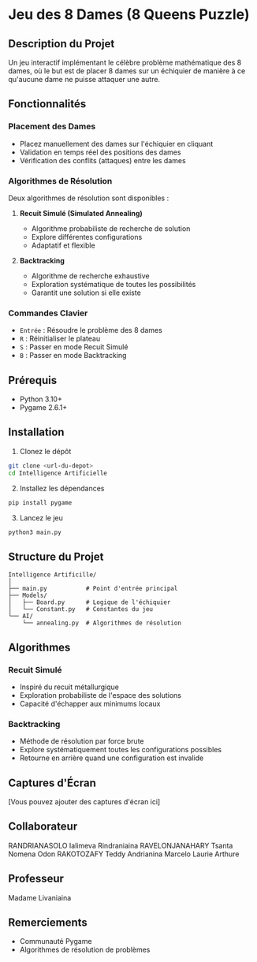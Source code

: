 # Jeu des 8 Dames (8 Queens Puzzle)

## Description du Projet
Un jeu interactif implémentant le célèbre problème mathématique des 8 dames, où le but est de placer 8 dames sur un échiquier de manière à ce qu'aucune dame ne puisse attaquer une autre.

## Fonctionnalités

### Placement des Dames
- Placez manuellement des dames sur l'échiquier en cliquant
- Validation en temps réel des positions des dames
- Vérification des conflits (attaques) entre les dames

### Algorithmes de Résolution
Deux algorithmes de résolution sont disponibles :
1. **Recuit Simulé (Simulated Annealing)**
   - Algorithme probabiliste de recherche de solution
   - Explore différentes configurations
   - Adaptatif et flexible

2. **Backtracking**
   - Algorithme de recherche exhaustive
   - Exploration systématique de toutes les possibilités
   - Garantit une solution si elle existe

### Commandes Clavier
- `Entrée` : Résoudre le problème des 8 dames
- `R` : Réinitialiser le plateau
- `S` : Passer en mode Recuit Simulé
- `B` : Passer en mode Backtracking

## Prérequis
- Python 3.10+
- Pygame 2.6.1+

## Installation

1. Clonez le dépôt
```bash
git clone <url-du-depot>
cd Intelligence Artificielle
```

2. Installez les dépendances
```bash
pip install pygame
```

3. Lancez le jeu
```bash
python3 main.py
```

## Structure du Projet
```
Intelligence Artificille/
│
├── main.py           # Point d'entrée principal
├── Models/
│   ├── Board.py      # Logique de l'échiquier
│   └── Constant.py   # Constantes du jeu
└── AI/
    └── annealing.py  # Algorithmes de résolution
```

## Algorithmes

### Recuit Simulé
- Inspiré du recuit métallurgique
- Exploration probabiliste de l'espace des solutions
- Capacité d'échapper aux minimums locaux

### Backtracking
- Méthode de résolution par force brute
- Explore systématiquement toutes les configurations possibles
- Retourne en arrière quand une configuration est invalide

## Captures d'Écran
[Vous pouvez ajouter des captures d'écran ici]

## Collaborateur
RANDRIANASOLO Ialimeva Rindraniaina
RAVELONJANAHARY Tsanta Nomena Odon
RAKOTOZAFY Teddy Andrianina
Marcelo
Laurie Arthure

## Professeur
Madame Livaniaina

## Remerciements
- Communauté Pygame
- Algorithmes de résolution de problèmes
```